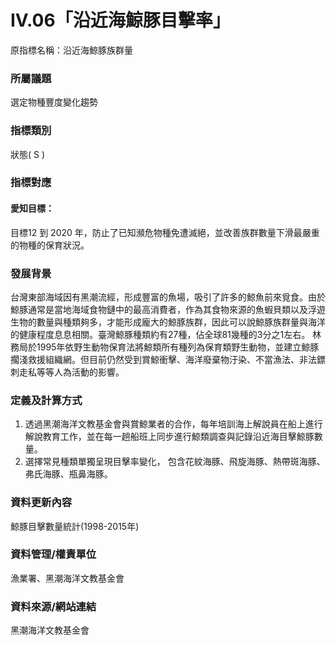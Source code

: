 # IV.06「沿近海鯨豚目擊率」
原指標名稱：沿近海鯨豚族群量

<script type="text/javascript" src="http://cdn.mathjax.org/mathjax/latest/MathJax.js?config=TeX-AMS-MML_HTMLorMML"></script>

### 所屬議題
選定物種豐度變化趨勢
### 指標類別
狀態( S )
### 指標對應
#### 愛知目標：
目標12
到 2020 年，防止了已知瀕危物種免遭滅絕，並改善族群數量下滑最嚴重的物種的保育狀況。
### 發展背景
台灣東部海域因有黑潮流經，形成豐富的魚場，吸引了許多的鯨魚前來覓食。由於鯨豚通常是當地海域食物鏈中的最高消費者，作為其食物來源的魚蝦貝類以及浮遊生物的數量與種類夠多，才能形成龐大的鯨豚族群，因此可以說鯨豚族群量與海洋的健康程度息息相關。臺灣鯨豚種類約有27種，佔全球81幾種的3分之1左右。
林務局於1995年依野生動物保育法將鯨類所有種列為保育類野生動物，並建立鯨豚擱淺救援組織網。但目前仍然受到賞鯨衝擊、海洋廢棄物汙染、不當漁法、非法鏢刺走私等等人為活動的影響。
### 定義及計算方式
1. 透過黑潮海洋文教基金會與賞鯨業者的合作，每年培訓海上解說員在船上進行解說教育工作，並在每一趟船班上同步進行鯨類調查與記錄沿近海目擊鯨豚數量。
2. 選擇常見種類單獨呈現目擊率變化， 包含花紋海豚、飛旋海豚、熱帶斑海豚、弗氏海豚、瓶鼻海豚。
### 資料更新內容
鯨豚目擊數量統計(1998-2015年)
### 資料管理/權責單位
漁業署、黑潮海洋文教基金會
### 資料來源/網站連結
黑潮海洋文教基金會